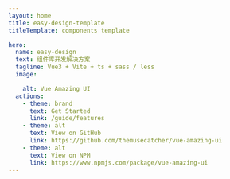 ```yaml
---
layout: home
title: easy-design-template
titleTemplate: components template

hero:
  name: easy-design
  text: 组件库开发解决方案
  tagline: Vue3 + Vite + ts + sass / less
  image:

    alt: Vue Amazing UI
  actions:
    - theme: brand
      text: Get Started
      link: /guide/features
    - theme: alt
      text: View on GitHub
      link: https://github.com/themusecatcher/vue-amazing-ui
    - theme: alt
      text: View on NPM
      link: https://www.npmjs.com/package/vue-amazing-ui
---
```


